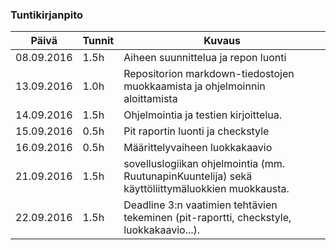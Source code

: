 ﻿### Tuntikirjanpito
Päivä | Tunnit | Kuvaus
--------------- | ----- | ------
08.09.2016 | 1.5h | Aiheen suunnittelua ja repon luonti
13.09.2016 | 1.0h | Repositorion markdown-tiedostojen muokkaamista ja ohjelmoinnin aloittamista
14.09.2016 | 1.5h | Ohjelmointia ja testien kirjoittelua.
15.09.2016 | 0.5h | Pit raportin luonti ja checkstyle
16.09.2016 | 0.5h | Määrittelyvaiheen luokkakaavio
21.09.2016 | 1.5h | sovelluslogiikan ohjelmointia (mm. RuutunapinKuuntelija) sekä käyttöliittymäluokkien muokkausta.
22.09.2016 | 1.5h | Deadline 3:n vaatimien tehtävien tekeminen (pit-raportti, checkstyle, luokkakaavio...).
